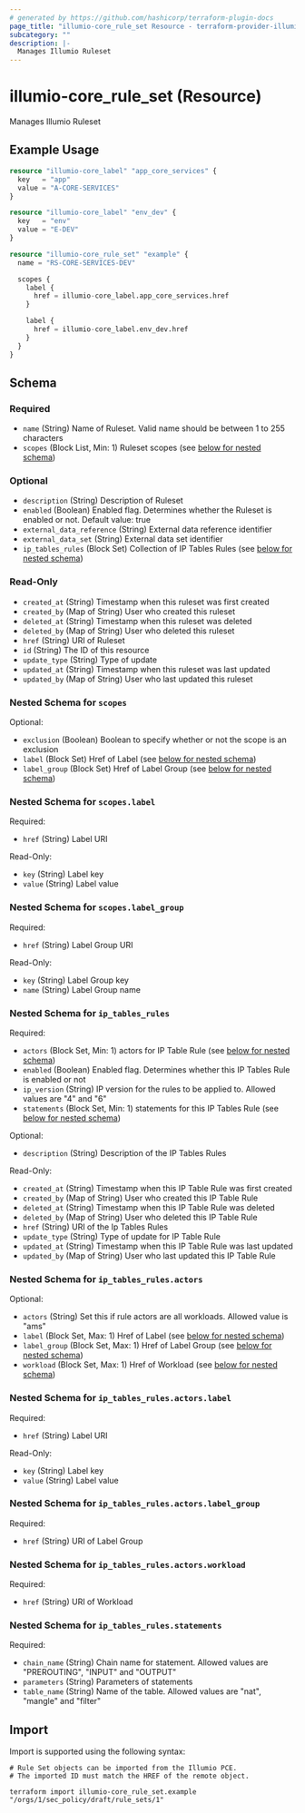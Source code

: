 ```yaml
---
# generated by https://github.com/hashicorp/terraform-plugin-docs
page_title: "illumio-core_rule_set Resource - terraform-provider-illumio-core"
subcategory: ""
description: |-
  Manages Illumio Ruleset
---
```


# illumio-core_rule_set (Resource)

Manages Illumio Ruleset

## Example Usage

```terraform
resource "illumio-core_label" "app_core_services" {
  key   = "app"
  value = "A-CORE-SERVICES"
}

resource "illumio-core_label" "env_dev" {
  key   = "env"
  value = "E-DEV"
}

resource "illumio-core_rule_set" "example" {
  name = "RS-CORE-SERVICES-DEV"

  scopes {
    label {
      href = illumio-core_label.app_core_services.href
    }

    label {
      href = illumio-core_label.env_dev.href
    }
  }
}
```

<!-- schema generated by tfplugindocs -->
## Schema

### Required

- `name` (String) Name of Ruleset. Valid name should be between 1 to 255 characters
- `scopes` (Block List, Min: 1) Ruleset scopes (see [below for nested schema](#nestedblock--scopes))

### Optional

- `description` (String) Description of Ruleset
- `enabled` (Boolean) Enabled flag. Determines whether the Ruleset is enabled or not. Default value: true
- `external_data_reference` (String) External data reference identifier
- `external_data_set` (String) External data set identifier
- `ip_tables_rules` (Block Set) Collection of IP Tables Rules (see [below for nested schema](#nestedblock--ip_tables_rules))

### Read-Only

- `created_at` (String) Timestamp when this ruleset was first created
- `created_by` (Map of String) User who created this ruleset
- `deleted_at` (String) Timestamp when this ruleset was deleted
- `deleted_by` (Map of String) User who deleted this ruleset
- `href` (String) URI of Ruleset
- `id` (String) The ID of this resource
- `update_type` (String) Type of update
- `updated_at` (String) Timestamp when this ruleset was last updated
- `updated_by` (Map of String) User who last updated this ruleset

<a id="nestedblock--scopes"></a>
### Nested Schema for `scopes`

Optional:

- `exclusion` (Boolean) Boolean to specify whether or not the scope is an exclusion
- `label` (Block Set) Href of Label (see [below for nested schema](#nestedblock--scopes--label))
- `label_group` (Block Set) Href of Label Group (see [below for nested schema](#nestedblock--scopes--label_group))

<a id="nestedblock--scopes--label"></a>
### Nested Schema for `scopes.label`

Required:

- `href` (String) Label URI

Read-Only:

- `key` (String) Label key
- `value` (String) Label value


<a id="nestedblock--scopes--label_group"></a>
### Nested Schema for `scopes.label_group`

Required:

- `href` (String) Label Group URI

Read-Only:

- `key` (String) Label Group key
- `name` (String) Label Group name



<a id="nestedblock--ip_tables_rules"></a>
### Nested Schema for `ip_tables_rules`

Required:

- `actors` (Block Set, Min: 1) actors for IP Table Rule (see [below for nested schema](#nestedblock--ip_tables_rules--actors))
- `enabled` (Boolean) Enabled flag. Determines whether this IP Tables Rule is enabled or not
- `ip_version` (String) IP version for the rules to be applied to. Allowed values are "4" and "6"
- `statements` (Block Set, Min: 1) statements for this IP Tables Rule (see [below for nested schema](#nestedblock--ip_tables_rules--statements))

Optional:

- `description` (String) Description of the IP Tables Rules

Read-Only:

- `created_at` (String) Timestamp when this IP Table Rule was first created
- `created_by` (Map of String) User who created this IP Table Rule
- `deleted_at` (String) Timestamp when this IP Table Rule was deleted
- `deleted_by` (Map of String) User who deleted this IP Table Rule
- `href` (String) URI of the Ip Tables Rules
- `update_type` (String) Type of update for IP Table Rule
- `updated_at` (String) Timestamp when this IP Table Rule was last updated
- `updated_by` (Map of String) User who last updated this IP Table Rule

<a id="nestedblock--ip_tables_rules--actors"></a>
### Nested Schema for `ip_tables_rules.actors`

Optional:

- `actors` (String) Set this if rule actors are all workloads. Allowed value is "ams"
- `label` (Block Set, Max: 1) Href of Label (see [below for nested schema](#nestedblock--ip_tables_rules--actors--label))
- `label_group` (Block Set, Max: 1) Href of Label Group (see [below for nested schema](#nestedblock--ip_tables_rules--actors--label_group))
- `workload` (Block Set, Max: 1) Href of Workload (see [below for nested schema](#nestedblock--ip_tables_rules--actors--workload))

<a id="nestedblock--ip_tables_rules--actors--label"></a>
### Nested Schema for `ip_tables_rules.actors.label`

Required:

- `href` (String) Label URI

Read-Only:

- `key` (String) Label key
- `value` (String) Label value


<a id="nestedblock--ip_tables_rules--actors--label_group"></a>
### Nested Schema for `ip_tables_rules.actors.label_group`

Required:

- `href` (String) URI of Label Group


<a id="nestedblock--ip_tables_rules--actors--workload"></a>
### Nested Schema for `ip_tables_rules.actors.workload`

Required:

- `href` (String) URI of Workload



<a id="nestedblock--ip_tables_rules--statements"></a>
### Nested Schema for `ip_tables_rules.statements`

Required:

- `chain_name` (String) Chain name for statement. Allowed values are "PREROUTING", "INPUT" and "OUTPUT"
- `parameters` (String) Parameters of statements
- `table_name` (String) Name of the table. Allowed values are "nat", "mangle" and "filter"

## Import

Import is supported using the following syntax:

```shell
# Rule Set objects can be imported from the Illumio PCE.
# The imported ID must match the HREF of the remote object.

terraform import illumio-core_rule_set.example "/orgs/1/sec_policy/draft/rule_sets/1"
```
